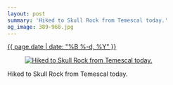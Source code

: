```yaml
---
layout: post
summary: 'Hiked to Skull Rock from Temescal today.'
og_image: 389-968.jpg
---
```


<div class="post">
 <time>
  <a href="/389">
   {{ page.date | date: "%B %-d, %Y" }}
  </a>
 </time>
 <a href="/389">
  <figure data-taken="1/13/2015">
   <img alt="Hiked to Skull Rock from Temescal today." sizes="(min-width: 700px) 50vw, calc(100vw - 2rem)" src="{{ site.assets_url }}/389-484.jpg" srcset="{{ site.assets_url }}/389-968.jpg 968w, {{ site.assets_url }}/389-726.jpg 726w, {{ site.assets_url }}/389-484.jpg 484w, {{ site.assets_url }}/389-242.jpg 242w"/>
  </figure>
 </a>
 <span>
  Hiked to Skull Rock from Temescal today.
 </span>
</div>
